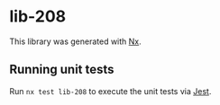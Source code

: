 # lib-208

This library was generated with [Nx](https://nx.dev).

## Running unit tests

Run `nx test lib-208` to execute the unit tests via [Jest](https://jestjs.io).
